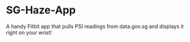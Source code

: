 # SG-Haze-App
A handy Fitbit app that pulls PSI readings from data.gov.sg and displays it right on your wrist!
